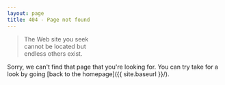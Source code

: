 ```yaml
---
layout: page
title: 404 - Page not found
---
```


> The Web site you seek  
> cannot be located but  
> endless others exist.

Sorry, we can't find that page that you're looking for. You can try take for a look by going [back to the homepage]({{ site.baseurl }}/).
